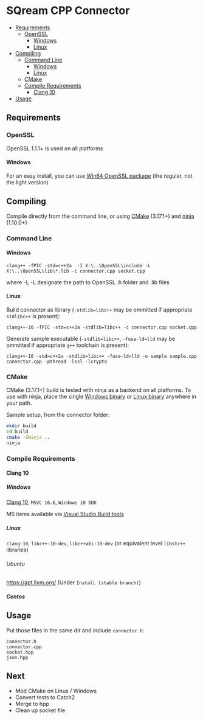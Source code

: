 # SQream CPP Connector

- [Requirements](#Requirements)
  * [OpenSSL](#OpenSSL)
    + [Windows](#Windows)
    + [Linux](#Linux)
- [Compiling](#Compiling)
  * [Command Line](#Command-Line])
    + [Windows](#Windows)
    + [Linux](#Linux)
  * [CMake](#CMake)
  * [Compile Requirements](#Compile-Requirements)
    + [Clang 10](#Clang-10)
- [Usage](#Usage)




## Requirements

### OpenSSL
OpenSSL 1.1.1+ is used on all platforms

#### Windows
For an easy install, you can use [Win64 OpenSSL package](https://slproweb.com/products/Win32OpenSSL.html) (the regular, not the light version)


## Compiling

Compile directly from the command line, or using [CMake](https://cmake.org/download/) (3.17.1+) and [ninja](https://ninja-build.org) (1.10.0+)

### Command Line

#### Windows

`clang++ -fPIC -std=c++2a  -I X:\..\OpenSSL\include -L X:\..\OpenSSL\lib\*.lib -c connector.cpp socket.cpp`

where -I, -L designate the path to OpenSSL .h folder and .lib files

#### Linux

Build connector as library (`-stdlib=libc++` may be ommitted if appropriate `stdlibc++` is present):

`clang++-10 -fPIC -std=c++2a -stdlib=libc++ -c connector.cpp socket.cpp`

Generate sample executable (`-stdlib=libc++`, `-fuse-ld=lld` may be ommitted if appropriate `g++` toolchain is present):

`clang++-10 -std=c++2a -stdlib=libc++ -fuse-ld=lld -o sample sample.cpp connector.cpp -pthread -lssl -lcrypto`

### CMake

CMake (3.17.1+) build is tested with ninja as a backend on all platforms. To use with ninja, place the single [Windows binary](https://github.com/ninja-build/ninja/releases/download/v1.10.0/ninja-win.zip) or [Linux binary](https://github.com/ninja-build/ninja/releases/download/v1.10.0/ninja-linux.zip) anywhere in your path.

Sample setup, from the connector folder:

```bash
mkdir build
cd build
cmake -GNinja ..
ninja
```
### Compile Requirements

#### Clang 10

##### Windows

[Clang 10](https://github.com/llvm/llvm-project/releases/download/llvmorg-10.0.0/LLVM-10.0.0-win64.exe), `MSVC 16.6`, `Windows 10 SDK`

MS items available via [Visual Studio Build tools](https://visualstudio.microsoft.com/visual-cpp-build-tools/)

##### Linux

`clang-10`, `libc++-10-dev`, `libc++abi-10-dev` (or equivalent level `libstc++` libraries)

###### Ubuntu

https://apt.llvm.org/  (Under `Install (stable branch)`)

##### Centos

## Usage

Put those files in the same dir and include `connector.h`:

```
connector.h
connector.cpp
socket.hpp
json.hpp
```

## Next
- Mod CMake on Linux / Windows
- Convert tests to Catch2
- Merge to hpp
- Clean up socket file
